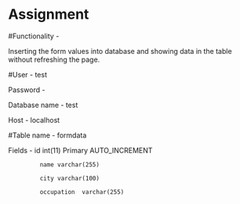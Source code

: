 # Assignment

#Functionality -

Inserting the form values into database and showing data in the table without refreshing the page.


#User - test

Password - 

Database name - test

Host - localhost



#Table name - formdata 

Fields - id int(11) Primary AUTO_INCREMENT

             name varchar(255)

             city varchar(100)

             occupation  varchar(255)



